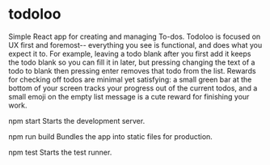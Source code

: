# todoloo
Simple React app for creating and managing To-dos. Todoloo is focused on UX first and foremost-- everything you see is functional, and does what you expect it to. For example, leaving a todo blank after you first add it keeps the todo blank so you can fill it in later, but pressing changing the text of a todo to blank then pressing enter removes that todo from the list. Rewards for checking off todos are minimal yet satisfying: a small green bar at the bottom of your screen tracks your progress out of the current todos, and a small emoji on the empty list message is a cute reward for finishing your work.

  npm start
    Starts the development server.

  npm run build
    Bundles the app into static files for production.

  npm test
    Starts the test runner.